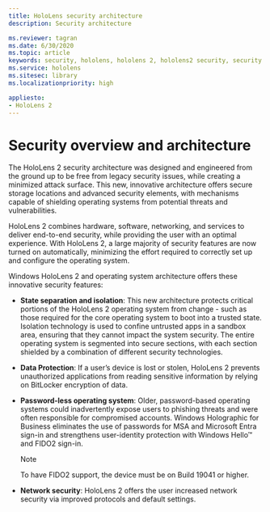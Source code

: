 ```yaml
---
title: HoloLens security architecture
description: Security architecture

ms.reviewer: tagran
ms.date: 6/30/2020
ms.topic: article
keywords: security, hololens, hololens 2, hololens2 security, security overview, security architecture, architecture, hololens 2 architecture
ms.service: hololens
ms.sitesec: library
ms.localizationpriority: high

appliesto:
- HoloLens 2
---
```


# Security overview and architecture

The HoloLens 2 security architecture was designed and engineered from the ground up to be free from legacy security issues, while creating a minimized attack surface. This new, innovative architecture offers secure storage locations and advanced security elements, with mechanisms capable of shielding operating systems from potential threats and vulnerabilities.

HoloLens 2 combines hardware, software, networking, and services to deliver end-to-end security, while providing the user with an optimal experience. With HoloLens 2, a large majority of security features are now turned on automatically, minimizing the effort required to correctly set up and configure the operating system.

Windows HoloLens 2 and operating system architecture offers these innovative security features:

  * **State separation and isolation**:  This new architecture protects critical portions of the HoloLens 2 operating system from change - such as those required for the core operating system to boot into a trusted state. Isolation technology is used to confine untrusted apps in a sandbox area, ensuring that they cannot impact the system security. The entire operating system is segmented into secure sections, with each section shielded by a combination of different security technologies.
  
  * **Data Protection**: If a user’s device is lost or stolen, HoloLens 2 prevents unauthorized applications from reading sensitive information by relying on BitLocker encryption of data. 
  
  * **Password-less operating system**:  Older, password-based operating systems could inadvertently expose users to phishing threats and were often responsible for compromised accounts. Windows Holographic for Business eliminates the use of passwords for MSA and Microsoft Entra sign-in and strengthens user-identity protection with Windows Hello™ and FIDO2 sign-in. 
  
    > [!NOTE]
    > To have FIDO2 support, the device must be on Build 19041 or higher. 

  * **Network security**: HoloLens 2 offers the user increased network security via improved protocols and default settings.
